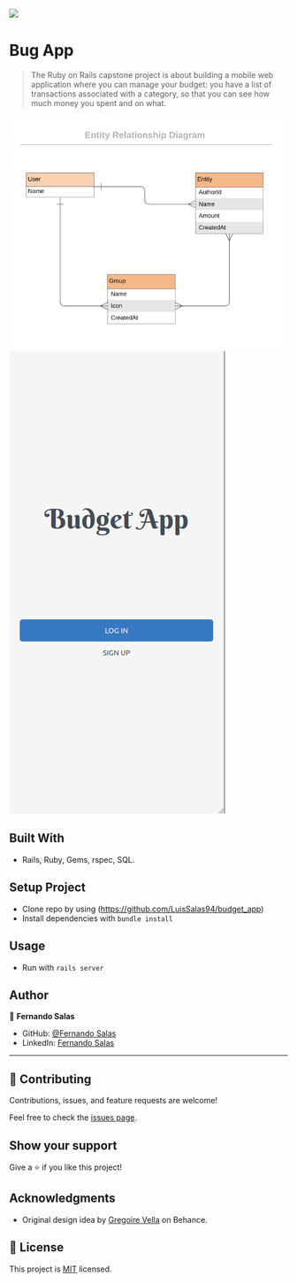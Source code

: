 ![](https://img.shields.io/badge/Microverse-blueviolet)

# Bug App

> The Ruby on Rails capstone project is about building a mobile web application where you can manage your budget: you have a list of transactions associated with a category, so that you can see how much money you spent and on what.

<img src="./erd_diagram.png" alt="C=UML class diagram for budget app" />

<img src="./budget_app.png" alt="Home budget app" />

## Built With

- Rails, Ruby, Gems, rspec, SQL.

## Setup Project
- Clone repo by using (https://github.com/LuisSalas94/budget_app)
- Install dependencies with `bundle install`

## Usage
- Run with `rails server`

## Author

👤 **Fernando Salas**

- GitHub: [@Fernando Salas](https://github.com/LuisSalas94)
- LinkedIn: [Fernando Salas](https://www.linkedin.com/in/luisfernandosalasgave/)

---

## 🤝 Contributing

Contributions, issues, and feature requests are welcome!

Feel free to check the [issues page](https://github.com/Santiago220991/Recipe-App/issues).

## Show your support

Give a ⭐️ if you like this project!

## Acknowledgments

- Original design idea by [Gregoire Vella](https://www.behance.net/gregoirevella) on Behance.

## 📝 License
This project is [MIT](https://opensource.org/licenses/MIT) licensed.